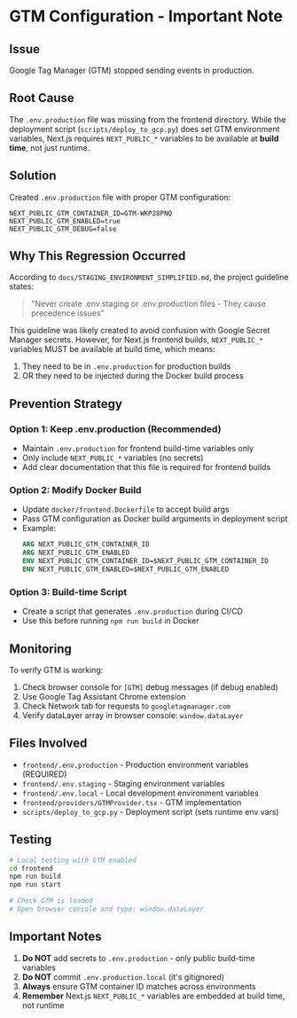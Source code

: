 # GTM Configuration - Important Note

## Issue
Google Tag Manager (GTM) stopped sending events in production.

## Root Cause
The `.env.production` file was missing from the frontend directory. While the deployment script (`scripts/deploy_to_gcp.py`) does set GTM environment variables, Next.js requires `NEXT_PUBLIC_*` variables to be available at **build time**, not just runtime.

## Solution
Created `.env.production` file with proper GTM configuration:
```
NEXT_PUBLIC_GTM_CONTAINER_ID=GTM-WKP28PNQ
NEXT_PUBLIC_GTM_ENABLED=true
NEXT_PUBLIC_GTM_DEBUG=false
```

## Why This Regression Occurred
According to `docs/STAGING_ENVIRONMENT_SIMPLIFIED.md`, the project guideline states:
> "Never create .env.staging or .env.production files - They cause precedence issues"

This guideline was likely created to avoid confusion with Google Secret Manager secrets. However, for Next.js frontend builds, `NEXT_PUBLIC_*` variables MUST be available at build time, which means:
1. They need to be in `.env.production` for production builds
2. OR they need to be injected during the Docker build process

## Prevention Strategy

### Option 1: Keep .env.production (Recommended)
- Maintain `.env.production` for frontend build-time variables only
- Only include `NEXT_PUBLIC_*` variables (no secrets)
- Add clear documentation that this file is required for frontend builds

### Option 2: Modify Docker Build
- Update `docker/frontend.Dockerfile` to accept build args
- Pass GTM configuration as Docker build arguments in deployment script
- Example:
  ```dockerfile
  ARG NEXT_PUBLIC_GTM_CONTAINER_ID
  ARG NEXT_PUBLIC_GTM_ENABLED
  ENV NEXT_PUBLIC_GTM_CONTAINER_ID=$NEXT_PUBLIC_GTM_CONTAINER_ID
  ENV NEXT_PUBLIC_GTM_ENABLED=$NEXT_PUBLIC_GTM_ENABLED
  ```

### Option 3: Build-time Script
- Create a script that generates `.env.production` during CI/CD
- Use this before running `npm run build` in Docker

## Monitoring
To verify GTM is working:
1. Check browser console for `[GTM]` debug messages (if debug enabled)
2. Use Google Tag Assistant Chrome extension
3. Check Network tab for requests to `googletagmanager.com`
4. Verify dataLayer array in browser console: `window.dataLayer`

## Files Involved
- `frontend/.env.production` - Production environment variables (REQUIRED)
- `frontend/.env.staging` - Staging environment variables  
- `frontend/.env.local` - Local development environment variables
- `frontend/providers/GTMProvider.tsx` - GTM implementation
- `scripts/deploy_to_gcp.py` - Deployment script (sets runtime env vars)

## Testing
```bash
# Local testing with GTM enabled
cd frontend
npm run build
npm run start

# Check GTM is loaded
# Open browser console and type: window.dataLayer
```

## Important Notes
1. **Do NOT** add secrets to `.env.production` - only public build-time variables
2. **Do NOT** commit `.env.production.local` (it's gitignored)
3. **Always** ensure GTM container ID matches across environments
4. **Remember** Next.js `NEXT_PUBLIC_*` variables are embedded at build time, not runtime
